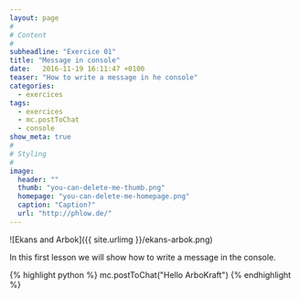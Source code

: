 ```yaml
---
layout: page
#
# Content
#
subheadline: "Exercice 01"
title: "Message in console"
date:   2016-11-19 16:11:47 +0100
teaser: "How to write a message in he console"
categories:
  - exercices
tags:
  - exercices
  - mc.postToChat
  - console
show_meta: true
#
# Styling
#
image:
  header: ""
  thumb: "you-can-delete-me-thumb.png"
  homepage: "you-can-delete-me-homepage.png"
  caption: "Caption?"
  url: "http://phlow.de/"
---
```


![Ekans and Arbok]({{ site.urlimg }}/ekans-arbok.png)

In this first lesson we will show how to write a message in the console.

{% highlight python %}
mc.postToChat("Hello ArboKraft")
{% endhighlight %}